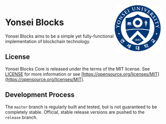 <img src="docs/resources/YonseiUniversityEmblem.svg.png" width="150" align="right" alt="Yonsei Blocks" />

# Yonsei Blocks

Yonsei Blocks aims to be a simple yet fully-functional implementation of blockchain technology.

## License
Yonsei Blocks Core is released under the terms of the MIT license. See [LICENSE](LICENSE) for more information or see [https://opensource.org/licenses/MIT](https://opensource.org/licenses/MIT).

## Development Process
The `master` branch is regularly built and tested, but is not guaranteed to be completely stable. Official, stable release versions are pushed to the `release` branch.

